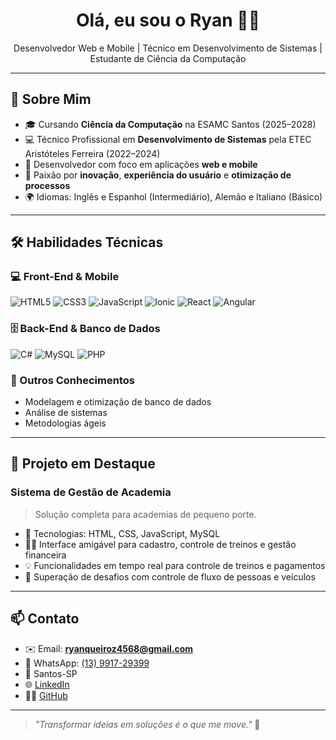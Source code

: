 <h1 align="center">Olá, eu sou o Ryan 👨‍💻</h1>
<p align="center">
  Desenvolvedor Web e Mobile | Técnico em Desenvolvimento de Sistemas | Estudante de Ciência da Computação
</p>

---

## 🧾 Sobre Mim

- 🎓 Cursando **Ciência da Computação** na ESAMC Santos (2025–2028)
- 💻 Técnico Profissional em **Desenvolvimento de Sistemas** pela ETEC Aristóteles Ferreira (2022–2024)
- 📱 Desenvolvedor com foco em aplicações **web e mobile**
- 🚀 Paixão por **inovação**, **experiência do usuário** e **otimização de processos**
- 🌍 Idiomas: Inglês e Espanhol (Intermediário), Alemão e Italiano (Básico)

---

## 🛠️ Habilidades Técnicas

### 💻 Front-End & Mobile
![HTML5](https://img.shields.io/badge/-HTML5-E34F26?style=for-the-badge&logo=html5&logoColor=white)
![CSS3](https://img.shields.io/badge/-CSS3-1572B6?style=for-the-badge&logo=css3&logoColor=white)
![JavaScript](https://img.shields.io/badge/-JavaScript-F7DF1E?style=for-the-badge&logo=javascript&logoColor=black)
![Ionic](https://img.shields.io/badge/-Ionic-3880FF?style=for-the-badge&logo=ionic&logoColor=white)
![React](https://img.shields.io/badge/-React-61DAFB?style=for-the-badge&logo=react&logoColor=black)
![Angular](https://img.shields.io/badge/-Angular-DD0031?style=for-the-badge&logo=angular&logoColor=white)

### 🗄️ Back-End & Banco de Dados
![C#](https://img.shields.io/badge/-C%23-68217A?style=for-the-badge&logo=csharp&logoColor=white)
![MySQL](https://img.shields.io/badge/-MySQL-4479A1?style=for-the-badge&logo=mysql&logoColor=white)
![PHP](https://img.shields.io/badge/-PHP-777BB4?style=for-the-badge&logo=php&logoColor=white)

### 🧩 Outros Conhecimentos
- Modelagem e otimização de banco de dados
- Análise de sistemas
- Metodologias ágeis

---

## 📌 Projeto em Destaque

### Sistema de Gestão de Academia
> Solução completa para academias de pequeno porte.

- 🔧 Tecnologias: HTML, CSS, JavaScript, MySQL
- 👨‍💻 Interface amigável para cadastro, controle de treinos e gestão financeira
- 💡 Funcionalidades em tempo real para controle de treinos e pagamentos
- 🚧 Superação de desafios com controle de fluxo de pessoas e veículos

---

## 📫 Contato

- ✉️ Email: **ryanqueiroz4568@gmail.com**
- 📱 WhatsApp: [(13) 9917-29399](tel:+5513991729399)
- 📍 Santos-SP
- 🌐 [LinkedIn](https://www.linkedin.com/in/ryan-queiroz-888125297/)
- 🧑‍💻 [GitHub](https://github.com/r1an-queiroz)

---

> _"Transformar ideias em soluções é o que me move."_ 🚀
